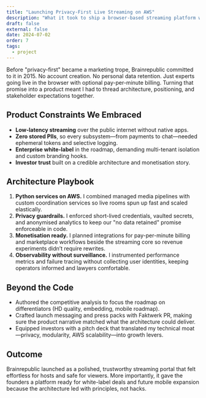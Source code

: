 ```yaml
---
title: "Launching Privacy-First Live Streaming on AWS"
description: "What it took to ship a browser-based streaming platform with zero registration, monetisation hooks, and a go-to-market story that resonated with investors."
draft: false
external: false
date: 2024-07-02
order: 7
tags:
  - project
---
```


Before "privacy-first" became a marketing trope, Brainrepublic committed to it in 2015. No account creation. No personal data retention. Just experts going live in the browser with optional pay-per-minute billing. Turning that promise into a product meant I had to thread architecture, positioning, and stakeholder expectations together.

## Product Constraints We Embraced

- **Low-latency streaming** over the public internet without native apps.
- **Zero stored PIIs**, so every subsystem—from payments to chat—needed ephemeral tokens and selective logging.
- **Enterprise white-label** in the roadmap, demanding multi-tenant isolation and custom branding hooks.
- **Investor trust** built on a credible architecture and monetisation story.

## Architecture Playbook

1. **Python services on AWS.** I combined managed media pipelines with custom coordination services so live rooms spun up fast and scaled elastically.
2. **Privacy guardrails.** I enforced short-lived credentials, vaulted secrets, and anonymised analytics to keep our "no data retained" promise enforceable in code.
3. **Monetisation ready.** I planned integrations for pay-per-minute billing and marketplace workflows beside the streaming core so revenue experiments didn’t require rewrites.
4. **Observability without surveillance.** I instrumented performance metrics and failure tracing without collecting user identities, keeping operators informed and lawyers comfortable.

## Beyond the Code

- Authored the competitive analysis to focus the roadmap on differentiators (HD quality, embedding, mobile roadmap).
- Crafted launch messaging and press packs with Faktwerk PR, making sure the product narrative matched what the architecture could deliver.
- Equipped investors with a pitch deck that translated my technical moat—privacy, modularity, AWS scalability—into growth levers.

## Outcome

Brainrepublic launched as a polished, trustworthy streaming portal that felt effortless for hosts and safe for viewers. More importantly, it gave the founders a platform ready for white-label deals and future mobile expansion because the architecture led with principles, not hacks.
